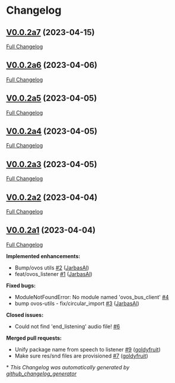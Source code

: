 # Changelog

## [V0.0.2a7](https://github.com/OpenVoiceOS/ovos-listener/tree/V0.0.2a7) (2023-04-15)

[Full Changelog](https://github.com/OpenVoiceOS/ovos-listener/compare/V0.0.2a6...V0.0.2a7)

## [V0.0.2a6](https://github.com/OpenVoiceOS/ovos-listener/tree/V0.0.2a6) (2023-04-06)

[Full Changelog](https://github.com/OpenVoiceOS/ovos-listener/compare/V0.0.2a5...V0.0.2a6)

## [V0.0.2a5](https://github.com/OpenVoiceOS/ovos-listener/tree/V0.0.2a5) (2023-04-05)

[Full Changelog](https://github.com/OpenVoiceOS/ovos-listener/compare/V0.0.2a4...V0.0.2a5)

## [V0.0.2a4](https://github.com/OpenVoiceOS/ovos-listener/tree/V0.0.2a4) (2023-04-05)

[Full Changelog](https://github.com/OpenVoiceOS/ovos-listener/compare/V0.0.2a3...V0.0.2a4)

## [V0.0.2a3](https://github.com/OpenVoiceOS/ovos-listener/tree/V0.0.2a3) (2023-04-05)

[Full Changelog](https://github.com/OpenVoiceOS/ovos-listener/compare/V0.0.2a2...V0.0.2a3)

## [V0.0.2a2](https://github.com/OpenVoiceOS/ovos-listener/tree/V0.0.2a2) (2023-04-04)

[Full Changelog](https://github.com/OpenVoiceOS/ovos-listener/compare/V0.0.2a1...V0.0.2a2)

## [V0.0.2a1](https://github.com/OpenVoiceOS/ovos-listener/tree/V0.0.2a1) (2023-04-04)

[Full Changelog](https://github.com/OpenVoiceOS/ovos-listener/compare/f2dfa0c84898d7ba57901810ee50bf30f7d45030...V0.0.2a1)

**Implemented enhancements:**

- Bump/ovos utils [\#2](https://github.com/OpenVoiceOS/ovos-listener/pull/2) ([JarbasAl](https://github.com/JarbasAl))
- feat/ovos\_listener [\#1](https://github.com/OpenVoiceOS/ovos-listener/pull/1) ([JarbasAl](https://github.com/JarbasAl))

**Fixed bugs:**

- ModuleNotFoundError: No module named 'ovos\_bus\_client' [\#4](https://github.com/OpenVoiceOS/ovos-listener/issues/4)
- bump ovos-utils - fix/circular\_import [\#3](https://github.com/OpenVoiceOS/ovos-listener/pull/3) ([JarbasAl](https://github.com/JarbasAl))

**Closed issues:**

- Could not find 'end\_listening' audio file! [\#6](https://github.com/OpenVoiceOS/ovos-listener/issues/6)

**Merged pull requests:**

- Unify package name from speech to listener [\#9](https://github.com/OpenVoiceOS/ovos-listener/pull/9) ([goldyfruit](https://github.com/goldyfruit))
- Make sure res/snd files are provisioned [\#7](https://github.com/OpenVoiceOS/ovos-listener/pull/7) ([goldyfruit](https://github.com/goldyfruit))



\* *This Changelog was automatically generated by [github_changelog_generator](https://github.com/github-changelog-generator/github-changelog-generator)*
